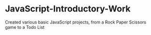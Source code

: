 # JavaScript-Introductory-Work
Created various basic JavaScript projects, from a Rock Paper Scissors game to a Todo List
